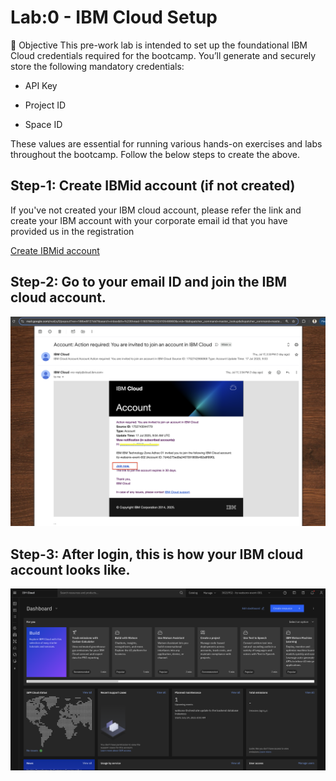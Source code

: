 
# Lab:0 - IBM Cloud Setup

🎯 Objective
This pre-work lab is intended to set up the foundational IBM Cloud credentials required for the bootcamp. You’ll generate and securely store the following mandatory credentials:

- API Key

- Project ID

- Space ID

These values are essential for running various hands-on exercises and labs throughout the bootcamp. Follow the below steps to create the above. 

## Step-1: Create IBMid account (if not created) 

If you've not created your IBM cloud account, please refer the link and create your IBM account with your corporate email id that you have provided us in the registration

[Create IBMid account](https://www.ibm.com/docs/en/ibmid?topic=introduction)

## Step-2: Go to your email ID and join the IBM cloud account. 

![Banner](images/img001.png)

## Step-3: After login, this is how your IBM cloud account looks like. 

![Banner](images/img002.png)





